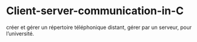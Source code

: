 # Client-server-communication-in-C
créer et gérer un répertoire téléphonique distant, gérer par un serveur, pour 
l’université.

